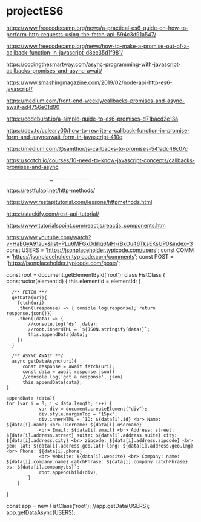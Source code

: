 # projectES6

https://www.freecodecamp.org/news/a-practical-es6-guide-on-how-to-perform-http-requests-using-the-fetch-api-594c3d91a547/

https://www.freecodecamp.org/news/how-to-make-a-promise-out-of-a-callback-function-in-javascript-d8ec35d1f981/

https://codingthesmartway.com/async-programming-with-javascript-callbacks-promises-and-async-await/

https://www.smashingmagazine.com/2019/02/node-api-http-es6-javascript/

https://medium.com/front-end-weekly/callbacks-promises-and-async-await-ad4756e01d90

https://codeburst.io/a-simple-guide-to-es6-promises-d71bacd2e13a

https://dev.to/ccleary00/how-to-rewrite-a-callback-function-in-promise-form-and-asyncawait-form-in-javascript-410e

https://medium.com/@samthor/js-callbacks-to-promises-541adc46c07c

https://scotch.io/courses/10-need-to-know-javascript-concepts/callbacks-promises-and-async

------------------_----------------


https://restfulapi.net/http-methods/

https://www.restapitutorial.com/lessons/httpmethods.html

https://stackify.com/rest-api-tutorial/


https://www.tutorialspoint.com/reactjs/reactjs_components.htm

https://www.youtube.com/watch?v=HaEGyA91auk&list=PLu6MFGxDdiliq6MH-rBxOu46TksEKsUP0&index=3
const USERS = 'https://jsonplaceholder.typicode.com/users';
const COMM = 'https://jsonplaceholder.typicode.com/comments';
const POST = 'https://jsonplaceholder.typicode.com/posts';

const root = document.getElementById('root');
class FistClass {
    constructor(elementId) {
        this.elementId = elementId;
      }

      /** FETCH **/
      getData(uri){
        fetch(uri)
        .then((response) => { console.log(response); return response.json()})
        .then((data) => {
            //console.log('ds' ,data);
            //root.innerHTML = `${JSON.stringify(data)}`;
            this.appendData(data);
        })
      }

      /** ASYNC AWAIT **/
      async getDataAsync(uri){
          const response = await fetch(uri);
          const data = await response.json()
          //console.log('got a response', json)
          this.appendData(data);
    }

    appendData (data){
    for (var i = 0; i < data.length; i++) {
                var div = document.createElement("div");
                div.style.marginTop = "15px";
                div.innerHTML = `ID: ${data[i].id} <br> Name: ${data[i].name} <br> Username: ${data[i].username}
                <br> Email: ${data[i].email} <br> Address: street: ${data[i].address.street} suite: ${data[i].address.suite} city: ${data[i].address.city} <br> zipcode: ${data[i].address.zipcode} <br> geo: lat: ${data[i].address.geo.lat} long: ${data[i].address.geo.lng}<br> Phone: ${data[i].phone}
                <br> Website: ${data[i].website} <br> Company: name: ${data[i].company.name} catchPhrase: ${data[i].company.catchPhrase} bs: ${data[i].company.bs}`;
                root.appendChild(div);
            }
        }

}


const app = new FistClass('root');
//app.getData(USERS);
app.getDataAsync(USERS);
